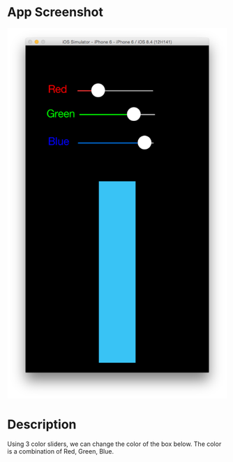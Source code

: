 # App Screenshot

![image](../../Screenshots/ColorMakerWithSlider.png)

# Description
Using 3 color sliders, we can change the color of the box below. The color is a combination of Red, Green, Blue.
